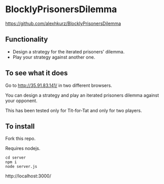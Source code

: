 # BlocklyPrisonersDilemma

https://github.com/alexhkurz/BlocklyPrisonersDilemma

## Functionality

- Design a strategy for the iterated prisoners' dilemma.
- Play your strategy against another one.

## To see what it does

Go to http://35.91.83.141/ in two different browsers. 

You can design a strategy and play an iterated prisoners dilemma against your opponent.

This has been tested only for Tit-for-Tat and only for two players.

## To install

Fork this repo.

Requires nodejs.

```
cd server
npm i
node server.js
```

http://localhost:3000/
